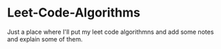 # Leet-Code-Algorithms
Just a place where I'll put my leet code algorithmns and add some notes and explain some of them.
